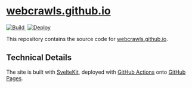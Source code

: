 # [webcrawls.github.io](https://webcrawls.github.io)

[![Build ️](https://github.com/webcrawls/webcrawls.github.io/actions/workflows/build.yml/badge.svg?branch=master)](https://github.com/webcrawls/webcrawls.github.io/actions/workflows/build.yml)
[![Deploy](https://github.com/webcrawls/webcrawls.github.io/actions/workflows/deploy.yml/badge.svg)](https://github.com/webcrawls/webcrawls.github.io/actions/workflows/deploy.yml)

This repository contains the source code for [webcrawls.github.io](#).

## Technical Details

The site is built with [SvelteKit](#), deployed with [GitHub Actions](#) onto [GitHub Pages](#).